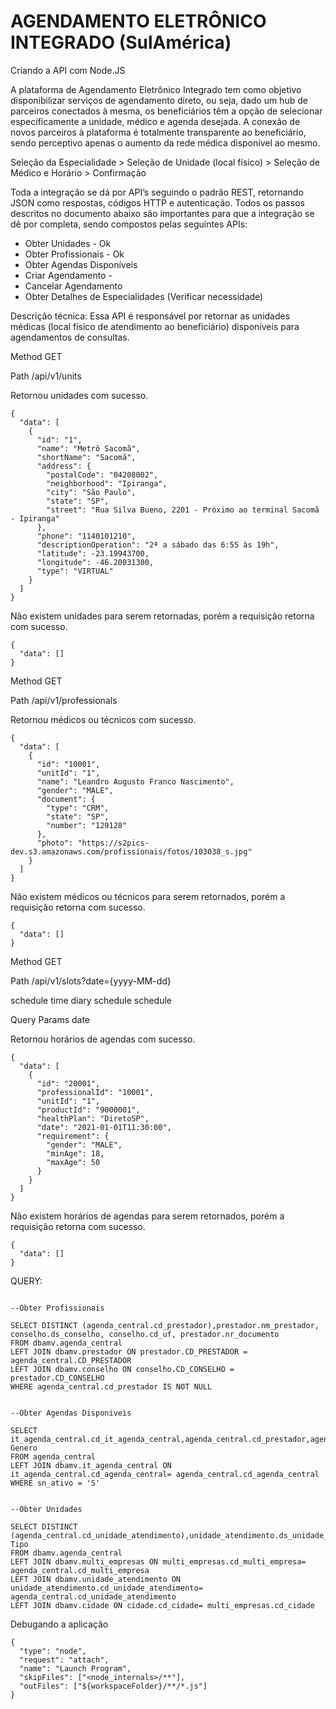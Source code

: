 # AGENDAMENTO ELETRÔNICO INTEGRADO (SulAmérica)

Criando a API com Node.JS

A plataforma de Agendamento Eletrônico Integrado tem como objetivo disponibilizar serviços de
agendamento direto, ou seja, dado um hub de parceiros conectados à mesma, os beneficiários têm a opção
de selecionar especificamente a unidade, médico e agenda desejada.
A conexão de novos parceiros à plataforma é totalmente transparente ao beneficiário, sendo perceptivo
apenas o aumento da rede médica disponível ao mesmo.

Seleção da Especialidade > Seleção de Unidade (local físico) > Seleção de Médico e Horário > Confirmação

Toda a integração se dá por API’s seguindo o padrão REST, retornando JSON como respostas, códigos HTTP e
autenticação.
Todos os passos descritos no documento abaixo são importantes para que a integração se dê por completa,
sendo compostos pelas seguintes APIs:

- Obter Unidades - Ok
- Obter Profissionais - Ok
- Obter Agendas Disponíveis
- Criar Agendamento - 
- Cancelar Agendamento
- Obter Detalhes de Especialidades (Verificar necessidade)

Descrição técnica: Essa API é responsável por retornar as unidades médicas (local físico de atendimento ao
beneficiário) disponíveis para agendamentos de consultas.

Method GET

Path /api/v1/units

Retornou unidades com sucesso.
```
{
  "data": [
    {
      "id": "1",
      "name": "Metrô Sacomã",
      "shortName": "Sacomã",
      "address": {
        "postalCode": "04208002",
        "neighborhood": "Ipiranga",
        "city": "São Paulo",
        "state": "SP",
        "street": "Rua Silva Bueno, 2201 - Próximo ao terminal Sacomã - Ipiranga"
      },
      "phone": "1140101210",
      "descriptionOperation": "2ª a sábado das 6:55 às 19h",
      "latitude": -23.19943700,
      "longitude": -46.20031300,
      "type": "VIRTUAL"
    }
  ]
}
```

Não existem unidades para serem retornadas, porém a requisição retorna com sucesso.
```
{
  "data": []
}
```

Method GET

Path /api/v1/professionals

Retornou médicos ou técnicos com sucesso.
```
{
  "data": [
    {
      "id": "10001",
      "unitId": "1",
      "name": "Leandro Augusto Franco Nascimento",
      "gender": "MALE",
      "document": {
        "type": "CRM",
        "state": "SP",
        "number": "129128"
      },
      "photo": "https://s2pics-dev.s3.amazonaws.com/profissionais/fotos/103038_s.jpg"
    }
  ]
}
```
Não existem médicos ou técnicos para serem retornados, porém a requisição retorna com sucesso.
```
{
  "data": []
}
```

Method GET

Path /api/v1/slots?date={yyyy-MM-dd}

schedule time
diary schedule
schedule

Query Params date

Retornou horários de agendas com sucesso.
```
{
  "data": [
    {
      "id": "20001",
      "professionalId": "10001",
      "unitId": "1",
      "productId": "9000001",
      "healthPlan": "DiretoSP",
      "date": "2021-01-01T11:30:00",
      "requirement": {
        "gender": "MALE",
        "minAge": 18,
        "maxAge": 50
      }
    }
  ]
}
```
Não existem horários de agendas para serem retornados, porém a requisição retorna com sucesso.
```
{
  "data": []
}
```
QUERY:
```

--Obter Profissionais
                                                                  
SELECT DISTINCT (agenda_central.cd_prestador),prestador.nm_prestador, conselho.ds_conselho, conselho.cd_uf, prestador.nr_documento
FROM dbamv.agenda_central 
LEFT JOIN dbamv.prestador ON prestador.CD_PRESTADOR = agenda_central.CD_PRESTADOR
LEFT JOIN dbamv.conselho ON conselho.CD_CONSELHO = prestador.CD_CONSELHO
WHERE agenda_central.cd_prestador IS NOT NULL


--Obter Agendas Disponiveis

SELECT it_agenda_central.cd_it_agenda_central,agenda_central.cd_prestador,agenda_central.cd_unidade_atendimento,it_agenda_central.hr_agenda,'ALL' Genero 
FROM agenda_central    
LEFT JOIN dbamv.it_agenda_central ON it_agenda_central.cd_agenda_central= agenda_central.cd_agenda_central
WHERE sn_ativo = 'S'


--Obter Unidades

SELECT DISTINCT (agenda_central.cd_unidade_atendimento),unidade_atendimento.ds_unidade_atendimento,multi_empresas.nr_cep,multi_empresas.nm_bairro,cidade.nm_cidade,multi_empresas.ds_endereco,multi_empresas.cd_uf,multi_empresas.nr_telefone_empresa,'PHYSICAL' Tipo  
FROM dbamv.agenda_central
LEFT JOIN dbamv.multi_empresas ON multi_empresas.cd_multi_empresa= agenda_central.cd_multi_empresa
LEFT JOIN dbamv.unidade_atendimento ON unidade_atendimento.cd_unidade_atendimento= agenda_central.cd_unidade_atendimento
LEFT JOIN dbamv.cidade ON cidade.cd_cidade= multi_empresas.cd_cidade
```




Debugando a aplicação
```
{
  "type": "node",
  "request": "attach",
  "name": "Launch Program",
  "skipFiles": ["<node_internals>/**"],
  "outFiles": ["${workspaceFolder}/**/*.js"]
}
```